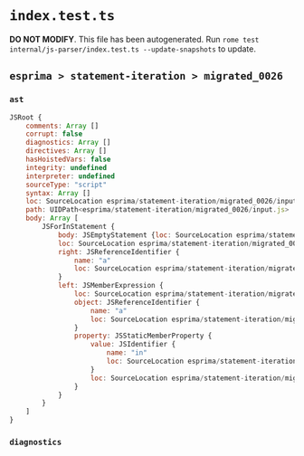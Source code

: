 # `index.test.ts`

**DO NOT MODIFY**. This file has been autogenerated. Run `rome test internal/js-parser/index.test.ts --update-snapshots` to update.

## `esprima > statement-iteration > migrated_0026`

### `ast`

```javascript
JSRoot {
	comments: Array []
	corrupt: false
	diagnostics: Array []
	directives: Array []
	hasHoistedVars: false
	integrity: undefined
	interpreter: undefined
	sourceType: "script"
	syntax: Array []
	loc: SourceLocation esprima/statement-iteration/migrated_0026/input.js 1:0-2:0
	path: UIDPath<esprima/statement-iteration/migrated_0026/input.js>
	body: Array [
		JSForInStatement {
			body: JSEmptyStatement {loc: SourceLocation esprima/statement-iteration/migrated_0026/input.js 1:15-1:16}
			loc: SourceLocation esprima/statement-iteration/migrated_0026/input.js 1:0-1:16
			right: JSReferenceIdentifier {
				name: "a"
				loc: SourceLocation esprima/statement-iteration/migrated_0026/input.js 1:13-1:14 (a)
			}
			left: JSMemberExpression {
				loc: SourceLocation esprima/statement-iteration/migrated_0026/input.js 1:5-1:9
				object: JSReferenceIdentifier {
					name: "a"
					loc: SourceLocation esprima/statement-iteration/migrated_0026/input.js 1:5-1:6 (a)
				}
				property: JSStaticMemberProperty {
					value: JSIdentifier {
						name: "in"
						loc: SourceLocation esprima/statement-iteration/migrated_0026/input.js 1:7-1:9 (in)
					}
					loc: SourceLocation esprima/statement-iteration/migrated_0026/input.js 1:7-1:9 (in)
				}
			}
		}
	]
}
```

### `diagnostics`

```

```
